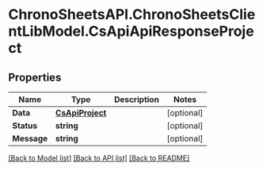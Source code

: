 # ChronoSheetsAPI.ChronoSheetsClientLibModel.CsApiApiResponseProject
## Properties

Name | Type | Description | Notes
------------ | ------------- | ------------- | -------------
**Data** | [**CsApiProject**](CsApiProject.md) |  | [optional] 
**Status** | **string** |  | [optional] 
**Message** | **string** |  | [optional] 

[[Back to Model list]](../README.md#documentation-for-models) [[Back to API list]](../README.md#documentation-for-api-endpoints) [[Back to README]](../README.md)

